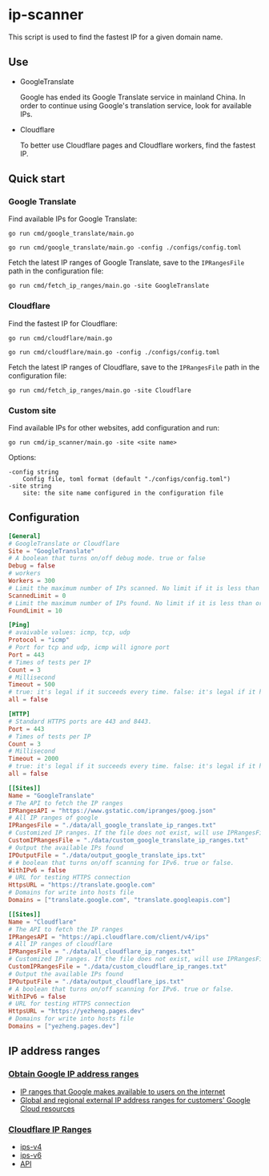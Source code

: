 # ip-scanner

This script is used to find the fastest IP for a given domain name.

## Use
* GoogleTranslate 

  Google has ended its Google Translate service in mainland China. In order to continue using Google's translation service, look for available IPs.

* Cloudflare

  To better use Cloudflare pages and Cloudflare workers, find the fastest IP.

## Quick start

### Google Translate

Find available IPs for Google Translate:

```
go run cmd/google_translate/main.go
```

```
go run cmd/google_translate/main.go -config ./configs/config.toml
```

Fetch the latest IP ranges of Google Translate, save to the `IPRangesFile` path in the configuration file:

```
go run cmd/fetch_ip_ranges/main.go -site GoogleTranslate
```

### Cloudflare

Find the fastest IP for Cloudflare:

```
go run cmd/cloudflare/main.go
```

```
go run cmd/cloudflare/main.go -config ./configs/config.toml
```

Fetch the latest IP ranges of Cloudflare, save to the `IPRangesFile` path in the configuration file:

```
go run cmd/fetch_ip_ranges/main.go -site Cloudflare
```

### Custom site

Find available IPs for other websites, add configuration and run:

```shell
go run cmd/ip_scanner/main.go -site <site name>
```

Options:

```
-config string
    Config file, toml format (default "./configs/config.toml")
-site string
    site: the site name configured in the configuration file
```

## Configuration

```toml
[General]
# GoogleTranslate or Cloudflare
Site = "GoogleTranslate"
# A boolean that turns on/off debug mode. true or false
Debug = false
# workers
Workers = 300
# Limit the maximum number of IPs scanned. No limit if it is less than or equal to 0.
ScannedLimit = 0
# Limit the maximum number of IPs found. No limit if it is less than or equal to 0.
FoundLimit = 10

[Ping]
# avaivable values: icmp, tcp, udp
Protocol = "icmp"
# Port for tcp and udp, icmp will ignore port
Port = 443
# Times of tests per IP
Count = 3
# Millisecond
Timeout = 500
# true: it's legal if it succeeds every time. false: it's legal if it has one succeeds
all = false

[HTTP]
# Standard HTTPS ports are 443 and 8443.
Port = 443
# Times of tests per IP
Count = 3
# Millisecond
Timeout = 2000
# true: it's legal if it succeeds every time. false: it's legal if it has one succeeds
all = false

[[Sites]]
Name = "GoogleTranslate"
# The API to fetch the IP ranges
IPRangesAPI = "https://www.gstatic.com/ipranges/goog.json"
# All IP ranges of google
IPRangesFile = "./data/all_google_translate_ip_ranges.txt"
# Customized IP ranges. If the file does not exist, will use IPRangesFile
CustomIPRangesFile = "./data/custom_google_translate_ip_ranges.txt"
# Output the available IPs found
IPOutputFile = "./data/output_google_translate_ips.txt"
# # boolean that turns on/off scanning for IPv6. true or false.
WithIPv6 = false
# URL for testing HTTPS connection
HttpsURL = "https://translate.google.com"
# Domains for write into hosts file
Domains = ["translate.google.com", "translate.googleapis.com"]

[[Sites]]
Name = "Cloudflare"
# The API to fetch the IP ranges
IPRangesAPI = "https://api.cloudflare.com/client/v4/ips"
# All IP ranges of cloudflare
IPRangesFile = "./data/all_cloudflare_ip_ranges.txt"
# Customized IP ranges. If the file does not exist, will use IPRangesFile
CustomIPRangesFile = "./data/custom_cloudflare_ip_ranges.txt"
# Output the available IPs found
IPOutputFile = "./data/output_cloudflare_ips.txt"
# A boolean that turns on/off scanning for IPv6. true or false.
WithIPv6 = false
# URL for testing HTTPS connection
HttpsURL = "https://yezheng.pages.dev"
# Domains for write into hosts file
Domains = ["yezheng.pages.dev"]
```

## IP address ranges
### [Obtain Google IP address ranges](https://support.google.com/a/answer/10026322?hl=en)
* [IP ranges that Google makes available to users on the internet](https://www.gstatic.com/ipranges/goog.json)
* [Global and regional external IP address ranges for customers' Google Cloud resources](https://www.gstatic.com/ipranges/cloud.json)

### [Cloudflare IP Ranges](https://www.cloudflare.com/ips/)
* [ips-v4](https://www.cloudflare.com/ips-v4/)
* [ips-v6](https://www.cloudflare.com/ips-v6/)
* [API](https://api.cloudflare.com/client/v4/ips)
